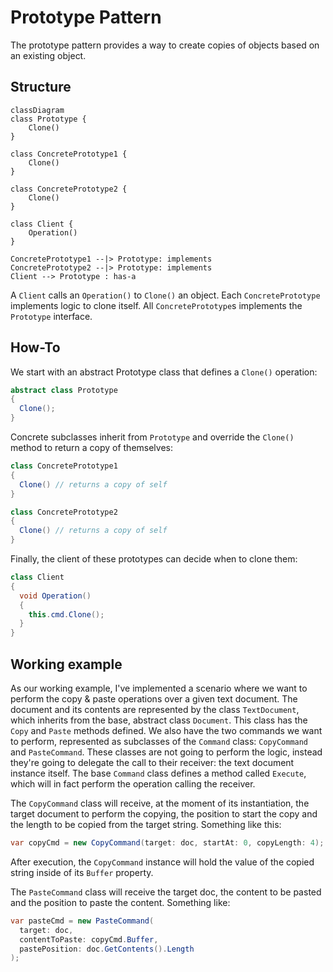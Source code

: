 # Prototype Pattern

The prototype pattern provides a way to create copies of objects based on an existing object.

## Structure

```mermaid
classDiagram
class Prototype {
    Clone()
}

class ConcretePrototype1 {
    Clone()
}

class ConcretePrototype2 {
    Clone()
}

class Client {
    Operation()
}

ConcretePrototype1 --|> Prototype: implements
ConcretePrototype2 --|> Prototype: implements
Client --> Prototype : has-a
```

A `Client` calls an `Operation()` to `Clone()` an object. Each `ConcretePrototype` implements logic to clone itself. All `ConcretePrototype`s implements the `Prototype` interface.

## How-To

We start with an abstract Prototype class that defines a `Clone()` operation:

```csharp
abstract class Prototype
{
  Clone();
}
```

Concrete subclasses inherit from `Prototype` and override the `Clone()` method to return a copy of themselves:

```csharp
class ConcretePrototype1
{
  Clone() // returns a copy of self
}

class ConcretePrototype2
{
  Clone() // returns a copy of self
}
```

Finally, the client of these prototypes can decide when to clone them:

```csharp
class Client
{
  void Operation()
  {
    this.cmd.Clone();
  }
}
```

## Working example

As our working example, I've implemented a scenario where we want to perform the copy & paste operations over a given text document. The document and its contents are represented by the class `TextDocument`, which inherits from the base, abstract class `Document`. This class has the `Copy` and `Paste` methods defined. We also have the two commands we want to perform, represented as subclasses of the `Command` class: `CopyCommand` and `PasteCommand`. These classes are not going to perform the logic, instead they're going to delegate the call to their receiver: the text document instance itself. The base `Command` class defines a method called `Execute`, which will in fact perform the operation calling the receiver.

The `CopyCommand` class will receive, at the moment of its instantiation, the target document to perform the copying, the position to start the copy and the length to be copied from the target string. Something like this:

```csharp
var copyCmd = new CopyCommand(target: doc, startAt: 0, copyLength: 4);
```

After execution, the `CopyCommand` instance will hold the value of the copied string inside of its `Buffer` property.

The `PasteCommand` class will receive the target doc, the content to be pasted and the position to paste the content. Something like:

```csharp
var pasteCmd = new PasteCommand(
  target: doc,
  contentToPaste: copyCmd.Buffer,
  pastePosition: doc.GetContents().Length
);
```
